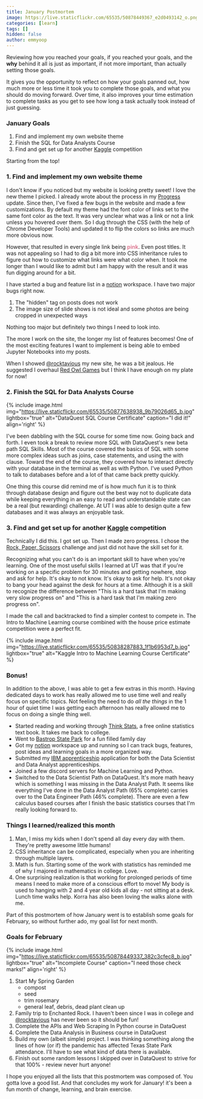 ```yaml
---
title: January Postmortem
image: https://live.staticflickr.com/65535/50878449367_e2d0493142_o.png
categories: [learn]
tags: []
hidden: false
author: emmyoop
---
```


Reviewing how you reached your goals, if you reached your goals, and the **why** behind it all is just as important, if not more important, than actually setting those goals.  

It gives you the opportunity to reflect on how your goals panned out, how much more or less time it took you to complete those goals, and what you should do moving forward.  Over time, it also improves your time estimation to complete tasks as you get to see how long a task actually took instead of just guessing.

### January Goals 
1. Find and implement my own website theme
2. Finish the SQL for Data Analysts Course
3. Find and get set up for another [Kaggle](https://kaggle.com) competition


Starting from the top!

### 1. Find and implement my own website theme

I don't know if you noticed but my website is looking pretty sweet!  I love the new theme I picked.  I already wrote about the process in my [Progress](/progress) update.  Since then, I've fixed a few bugs in the website and made a few customizations.  By default my theme had the font color of links set to the same font color as the text.  It was very unclear what was a link or not a link unless you hovered over them.  So I dug through the CSS (with the help of Chrome Developer Tools) and updated it to flip the colors so links are much more obvious now.

However, that resulted in every single link being <span style="color:#de7a93">**pink**</span>. Even post titles.  It was not appealing so I had to dig a bit more into CSS inheritance rules to figure out how to customize what links were what color when.  It took me longer than I would like to admit but I am happy with the result and it was fun digging around for a bit.

I have started a bug and feature list in a [notion](https://notion.so) workspace.  I have two major bugs right now.  

1.  The "hidden" tag on posts does not work
2.  The image size of slide shows is not ideal and some photos are being cropped in unexpected ways

Nothing too major but definitely two things I need to look into.

The more I work on the site, the longer my list of features becomes!  One of the most exciting features I want to implement is being able to embed Jupyter Notebooks into my posts.

When I showed [@rocktavious](https://twitter.com/Rocktavious) my new site, he was a bit jealous.  He suggested I overhaul [Red Owl Games](https://redowlgames.com) but I think I have enough on my plate for now!

### 2. Finish the SQL for Data Analysts Course

{% include image.html img="https://live.staticflickr.com/65535/50877638938_9b79026d65_b.jpg" lightbox="true" alt="DataQuest SQL Course Certificate" caption="I did it!" align='right' %}

I've been dabbling with the SQL course for some time now.  Going back and forth.  I even took a break to review more SQL with DataQuest's new beta path SQL Skills.  Most of the course covered the basics of SQL with some more complex ideas such as joins, case statements, and using the with clause.  Toward the end of the course, they covered how to interact directly with your database in the terminal as well as with Python.  I've used Python to talk to databases before and a lot of that came back pretty quickly.

One thing this course did remind me of is how much fun it is to think through database design and figure out the best way not to duplicate data while keeping everything in an easy to read and understandable state can be a real (but rewarding) challenge.  At UT I was able to design quite a few databases and it was always an enjoyable task.

### 3. Find and get set up for another [Kaggle](https://kaggle.com) competition

Technically I did this.  I got set up.  Then I made zero progress.  I chose the [Rock, Paper, Scissors](https://www.kaggle.com/c/rock-paper-scissors) challenge and just did not have the skill set for it.

Recognizing what you can't do is an important skill to have when you're learning.  One of the most useful skills I learned at UT was that if you're working on a specific problem for 30 minutes and getting nowhere, stop and ask for help.  It's okay to not know.  It's okay to ask for help.  It's not okay to bang your head against the desk for hours at a time.  Although it is a skill to recognize the difference between "This is a hard task that I'm making very slow progress on" and "This is a hard task that I'm making zero progress on".

I made the call and backtracked to find a simpler contest to compete in.  The Intro to Machine Learning course combined with the house price estimate competition were a perfect fit.

{% include image.html img="https://live.staticflickr.com/65535/50838287883_1f1b6953d7_b.jpg" lightbox="true" alt="Kaggle Intro to Machine Learning Course Certificate" %}

### Bonus!

In addition to the above, I was able to get a few extras in this month.  Having dedicated days to work has really allowed me to use time well and really focus on specific topics.  Not feeling the need to do *all the things* in the 1 hour of quiet time I was getting each afternoon has really allowed me to focus on doing a single thing well.

- Started reading and working through [Think Stats](https://greenteapress.com/wp/think-stats-2e/), a free online statistics text book.  It takes me back to college.
- Went to [Bastrop State Park](/bastrop) for a fun filled family day
- Got my [notion](https://notion.so) workspace up and running so I can track bugs, features, post ideas and learning goals in a more organized way.
- Submitted my [IBM apprenticeship](https://www.ibm.com/us-en/employment/newcollar/apprenticeships/) application for both the Data Scientist and Data Analyst apprenticeships.  
- Joined a few discord servers for Machine Learning and Python.
- Switched to the Data Scientist Path on DataQuest.  It's more math heavy which is something I was missing in the Data Analyst Path.  It seems like everything I've done in the Data Analyst Path (65% complete) carries over to the Data Engineer Path (46% complete).  There are even a few calculus based courses after I finish the basic statistics courses that I'm really looking forward to.  


### Things I learned/realized this month

1. Man, I miss my kids when I don't spend all day every day with them.  They're pretty awesome little humans!
2. CSS inheritance can be complicated, especially when you are inheriting through multiple layers.
3. Math is fun.  Starting some of the work with statistics has reminded me of why I majored in mathematics in college.  Love.
4. One surprising realization is that working for prolonged periods of time means I need to make more of a conscious effort to move!  My body is used to hanging with 2 and 4 year old kids all day - not sitting at a desk.  Lunch time walks help.  Korra  has also been loving the walks alone with me.

Part of this postmortem of how January went is to establish some goals for February, so without further ado, my goal list for next month.

### Goals for February
{% include image.html img="https://live.staticflickr.com/65535/50878449337_382c3cfec8_b.jpg" lightbox="true" alt="Incomplete Course" caption="I need those check marks!" align='right' %}

1. Start My Spring Garden
    - compost
    - seed
    - trim rosemary
    - general leaf, debris, dead plant clean up
2. Family trip to Enchanted Rock.  I haven't been since I was in college and [@rocktavious](https://twitter.com/Rocktavious) has never been so it should be fun!  
3. Complete the APIs and Web Scraping In Python course in DataQuest
4. Complete the Data Analysis in Business course in DataQuest
4. Build my own (albeit simple) project.  I was thinking something along the lines of how (or if) the pandemic has affected Texas State Park attendance.  I'll have to see what kind of data there is available.
5. Finish out some random lessons I skipped over in DataQuest to strive for that 100% - review never hurt anyone!


I hope you enjoyed all the lists that this postmortem was composed of.  You gotta love a good list.  And that concludes my work for January!  it's been a fun month of change, learning, and brain exercise.